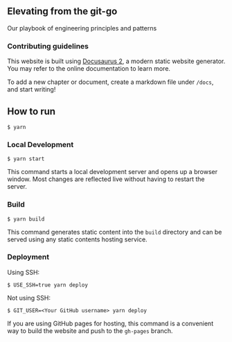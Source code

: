 ## Elevating from the git-go

Our playbook of engineering principles and patterns


### Contributing guidelines

This website is built using [Docusaurus 2](https://docusaurus.io/), a modern static website generator. You may refer to the online documentation to learn more.

To add a new chapter or document, create a markdown file under `/docs`, and start writing!


## How to run

```
$ yarn
```

### Local Development

```
$ yarn start
```

This command starts a local development server and opens up a browser window. Most changes are reflected live without having to restart the server.

### Build

```
$ yarn build
```

This command generates static content into the `build` directory and can be served using any static contents hosting service.

### Deployment

Using SSH:

```
$ USE_SSH=true yarn deploy
```

Not using SSH:

```
$ GIT_USER=<Your GitHub username> yarn deploy
```

If you are using GitHub pages for hosting, this command is a convenient way to build the website and push to the `gh-pages` branch.

